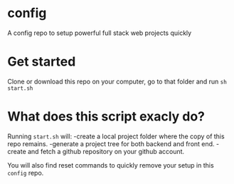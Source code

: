 # config
A config repo to setup powerful full stack web projects quickly 

# Get started
Clone or download this repo on your computer, go to that folder and run `sh start.sh`

# What does this script exacly do?

Running `start.sh` will: 
  -create a local project folder where the copy of this repo remains.
  -generate a project tree for both backend and front end.
  -create and fetch a github repository on your github account.
  
You will also find reset commands to quickly remove your setup in this `config` repo.

